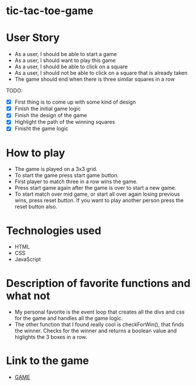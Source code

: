 # tic-tac-toe-game

# User Story

- As a user, I should be able to start a game
- As a user, I should want to play this game
- As a user, I should be able to click on a square
- As a user, I should not be able to click on a square that is already taken
- The game should end when there is three similar squares in a row

TODO:

- [x] First thing is to come up with some kind of design
- [x] Finish the initial game logic
- [x] Finish the design of the game
- [x] Highlight the path of the winning squares
- [x] Finisht the game logic

# How to play

- The game is played on a 3x3 grid.
- To start the game press start game button.
- First player to match three in a row wins the game.
- Press start game again after the game is over to start a new game.
- To start match over mid game, or start all over again losing previous wins, press reset button. If you want to play another person press the reset button also.

# Technologies used

- HTML
- CSS
- JavaScript

# Description of favorite functions and what not

- My personal favorite is the event loop that creates all the divs and css for the game and handles all the game logic.
- The other function that I found really cool is checkForWin(), that finds the winner. Checks for the winner and returns a boolean value and higlights the 3 boxes in a row.

# Link to the game

- [GAME](https://alto1988.github.io/tic-tac-toe-game/)
